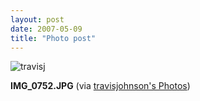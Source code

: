 ```yaml
---
layout: post
date: 2007-05-09
title: "Photo post"
---
```

![travisj](/images/dfd6568237810ab276596cd658eaf384ea0a02a173a0d7960f8ad0fa5da9e610.jpg)

<b>IMG_0752.JPG</b> (via <a href="http://www.flickr.com/photos/travisjohnson/491220304/">travisjohnson's Photos</a>)